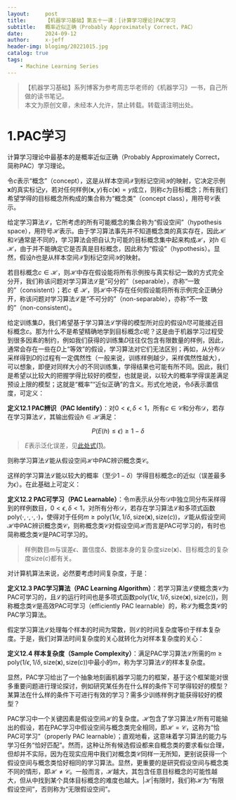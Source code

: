 ```yaml
---
layout:     post
title:      【机器学习基础】第五十一课：[计算学习理论]PAC学习
subtitle:   概率近似正确（Probably Approximately Correct，PAC）
date:       2024-09-12
author:     x-jeff
header-img: blogimg/20221015.jpg
catalog: true
tags:
    - Machine Learning Series
---
```

>【机器学习基础】系列博客为参考周志华老师的《机器学习》一书，自己所做的读书笔记。  
>本文为原创文章，未经本人允许，禁止转载。转载请注明出处。

# 1.PAC学习

计算学习理论中最基本的是概率近似正确（Probably Approximately Correct，简称PAC）学习理论。

令$c$表示“概念”（concept），这是从样本空间$\mathcal{X}$到标记空间$\mathcal{Y}$的映射，它决定示例$\mathbf{x}$的真实标记$y$，若对任何样例$(\mathbf{x},y)$有$c(\mathbf{x})=y$成立，则称$c$为目标概念；所有我们希望学得的目标概念所构成的集合称为“概念类”（concept class），用符号$\mathcal{C}$表示。

给定学习算法$\mathcal{L}$，它所考虑的所有可能概念的集合称为“假设空间”（hypothesis space），用符号$\mathcal{H}$表示。由于学习算法事先并不知道概念类的真实存在，因此$\mathcal{H}$和$\mathcal{C}$通常是不同的，学习算法会把自认为可能的目标概念集中起来构成$\mathcal{H}$，对$h\in \mathcal{H}$，由于并不能确定它是否真是目标概念，因此称为“假设”（hypothesis）。显然，假设$h$也是从样本空间$\mathcal{X}$到标记空间$\mathcal{Y}$的映射。

若目标概念$c \in \mathcal{H}$，则$\mathcal{H}$中存在假设能将所有示例按与真实标记一致的方式完全分开，我们称该问题对学习算法$\mathcal{L}$是“可分的”（separable），亦称“一致的”（consistent）；若$c \notin \mathcal{H}$，则$\mathcal{H}$中不存在任何假设能将所有示例完全正确分开，称该问题对学习算法$\mathcal{L}$是“不可分的”（non-separable），亦称“不一致的”（non-consistent）。

给定训练集$D$，我们希望基于学习算法$\mathcal{L}$学得的模型所对应的假设$h$尽可能接近目标概念$c$。那为什么不是希望精确地学到目标概念$c$呢？这是由于机器学习过程受到很多因素的制约，例如我们获得的训练集$D$往往仅包含有限数量的样例，因此，通常会存在一些在$D$上“等效”的假设，学习算法对它们无法区别；再如，从分布$\mathcal{D}$采样得到$D$的过程有一定偶然性（一般来说，训练样例越少，采样偶然性越大），可以想象，即便对同样大小的不同训练集，学得结果也可能有所不同。因此，我们是希望以比较大的把握学得比较好的模型，也就是说，以较大的概率学得误差满足预设上限的模型；这就是“概率”“近似正确”的含义。形式化地说，令$\delta$表示置信度，可定义：

**定义12.1 PAC辨识（PAC Identify）**：对$0<\epsilon,\delta<1$，所有$c \in \mathcal{C}$和分布$\mathcal{D}$，若存在学习算法$\mathcal{L}$，其输出假设$h \in \mathcal{H}$满足：

$$P(E(h) \leqslant \epsilon) \geqslant 1-\delta \tag{1}$$

>$E$表示泛化误差，见[此处式(1)](http://shichaoxin.com/2024/08/24/机器学习基础-第五十课-计算学习理论-基础知识/)。

则称学习算法$\mathcal{L}$能从假设空间$\mathcal{H}$中PAC辨识概念类$\mathcal{C}$。

这样的学习算法$\mathcal{L}$能以较大的概率（至少$1-\delta$）学得目标概念$c$的近似（误差最多为$\epsilon$）。在此基础上可定义：

**定义12.2 PAC可学习（PAC Learnable）**：令$m$表示从分布$\mathcal{D}$中独立同分布采样得到的样例数目，$0<\epsilon,\delta<1$，对所有分布$\mathcal{D}$，若存在学习算法$\mathcal{L}$和多项式函数$\text{poly}(\cdot,\cdot,\cdot,\cdot)$，使得对于任何$m \geqslant \text{poly}(1/\epsilon,1/\delta,\text{size}(\mathbf{x}),\text{size}(c))$，$\mathcal{L}$能从假设空间$\mathcal{H}$中PAC辨识概念类$\mathcal{C}$，则称概念类$\mathcal{C}$对假设空间$\mathcal{H}$而言是PAC可学习的，有时也简称概念类$\mathcal{C}$是PAC可学习的。

>样例数目$m$与误差$\epsilon$、置信度$\delta$、数据本身的复杂度$\text{size}(\mathbf{x})$、目标概念的复杂度$\text{size}(c)$都有关。

对计算机算法来说，必然要考虑时间复杂度，于是：

**定义12.3 PAC学习算法（PAC Learning Algorithm）**：若学习算法$\mathcal{L}$使概念类$\mathcal{C}$为PAC可学习的，且$\mathcal{L}$的运行时间也是多项式函数$\text{poly}(1/\epsilon,1/\delta,\text{size}(\mathbf{x}),\text{size}(c))$，则称概念类$\mathcal{C}$是高效PAC可学习（efficiently PAC learnable）的，称$\mathcal{L}$为概念类$\mathcal{C}$的PAC学习算法。

假定学习算法$\mathcal{L}$处理每个样本的时间为常数，则$\mathcal{L}$的时间复杂度等价于样本复杂度。于是，我们对算法时间复杂度的关心就转化为对样本复杂度的关心：

**定义12.4 样本复杂度（Sample Complexity）**：满足PAC学习算法$\mathcal{L}$所需的$m \geqslant \text{poly}(1/\epsilon,1/\delta,\text{size}(\mathbf{x}),\text{size}(c))$中最小的$m$，称为学习算法$\mathcal{L}$的样本复杂度。

显然，PAC学习给出了一个抽象地刻画机器学习能力的框架，基于这个框架能对很多重要问题进行理论探讨，例如研究某任务在什么样的条件下可学得较好的模型？某算法在什么样的条件下可进行有效的学习？需多少训练样例才能获得较好的模型？

PAC学习中一个关键因素是假设空间$\mathcal{H}$的复杂度。$\mathcal{H}$包含了学习算法$\mathcal{L}$所有可能输出的假设，若在PAC学习中假设空间与概念类完全相同，即$\mathcal{H}=\mathcal{C}$，这称为“恰PAC可学习”（properly PAC learnable）；直观地看，这意味着学习算法的能力与学习任务“恰好匹配”。然而，这种让所有候选假设都来自概念类的要求看似合理，但却并不实际，因为在现实应用中我们对概念类$\mathcal{C}$同样一无所知，更别说获得一个假设空间与概念类恰好相同的学习算法。显然，更重要的是研究假设空间与概念类不同的情形，即$\mathcal{H}\neq \mathcal{C}$。一般而言，$\mathcal{H}$越大，其包含任意目标概念的可能性越大，但从中找到某个具体目标概念的难度也越大。$\lvert \mathcal{H} \rvert$有限时，我们称$\mathcal{H}$为“有限假设空间”，否则称为“无限假设空间”。